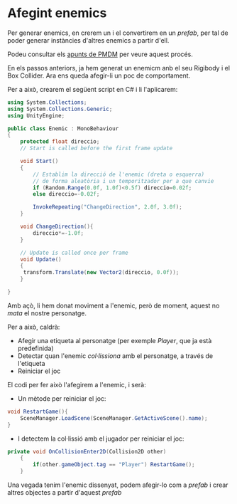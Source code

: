 # Afegint enemics

Per generar enemics, en crerem un i el convertirem en un *prefab*, per tal de poder generar instàncies d'altres enemics a partir d'ell.

Podeu consultar els [apunts de PMDM](http://joamuran.net/docencia/pmdm/u4/2_unity2d/#4-afegint-enemics) per veure aquest procés.

En els passos anteriors, ja hem generat un enemicm anb el seu Rigibody i el Box Collider. Ara ens queda afegir-li un poc de comportament.

Per a això, crearem el següent script en C# i li l'aplicarem:

```cs
using System.Collections;
using System.Collections.Generic;
using UnityEngine;

public class Enemic : MonoBehaviour
{
    protected float direccio;
    // Start is called before the first frame update

    void Start()
    {
        // Establim la direcció de l'enemic (dreta o esquerra)
        // de forma aleatòria i un temporitzador per a que canvie
        if (Random.Range(0.0f, 1.0f)<0.5f) direccio=0.02f;
        else direccio=-0.02f;

        InvokeRepeating("ChangeDirection", 2.0f, 3.0f);
    }

    void ChangeDirection(){
        direccio*=-1.0f;
    }

    // Update is called once per frame
    void Update()
    {       
     transform.Translate(new Vector2(direccio, 0.0f));   
    }

}
```

Amb açò, li hem donat moviment a l'enemic, però de moment, aquest no *mata* el nostre personatge.

Per a això, caldrà:

* Afegir una etiqueta al personatge (per exemple *Player*, que ja està predefinida)
* Detectar quan l'enemic *col·lissiona* amb el personatge, a través de l'etiqueta
* Reiniciar el joc

El codi per fer això l'afegirem a l'enemic, i serà:

* Un mètode per reiniciar el joc:

```cs
void RestartGame(){
    SceneManager.LoadScene(SceneManager.GetActiveScene().name);
}
```

* I detectem la col·lissió amb el jugador per reiniciar el joc:

```cs
private void OnCollisionEnter2D(Collision2D other)
    {
        if(other.gameObject.tag == "Player") RestartGame();
    }
```

Una vegada tenim l'enemic dissenyat, podem afegir-lo com a *prefab* i crear altres objectes a partir d'aquest *prefab*

